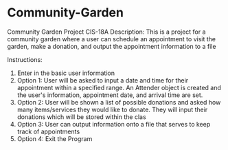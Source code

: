 # Community-Garden
Community Garden Project CIS-18A Description: This is a project for a community garden where a user can schedule an appointment to visit the garden, make a donation, and output the appointment information to a file

Instructions:

1. Enter in the basic user information
2. Option 1: User will be asked to input a date and time for their appointment within a specified range. An Attender object is created and the user's information, appointment date, and arrival time are set.
3. Option 2: User will be shown a list of possible donations and asked how many items/services they would like to donate. They will input their donations which will be stored within the clas
4. Option 3: User can output information onto a file that serves to keep track of appointments
5. Option 4: Exit the Program

